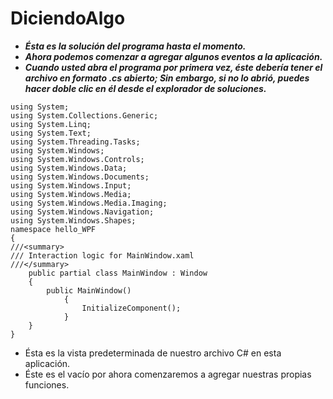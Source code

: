 # DiciendoAlgo

- **_Ésta es la solución del programa hasta el momento._**
- **_Ahora podemos comenzar a agregar algunos eventos a la aplicación._**
- **_Cuando usted abra el programa por primera vez, éste debería tener el archivo en formato .cs abierto; Sin embargo, si no lo abrió, puedes hacer doble clic en él desde el explorador de soluciones._**
```
using System;
using System.Collections.Generic;
using System.Linq;
using System.Text;
using System.Threading.Tasks;
using System.Windows;
using System.Windows.Controls;
using System.Windows.Data;
using System.Windows.Documents;
using System.Windows.Input;
using System.Windows.Media;
using System.Windows.Media.Imaging;
using System.Windows.Navigation;
using System.Windows.Shapes;
namespace hello_WPF
{
///<summary>
/// Interaction logic for MainWindow.xaml
///</summary>
    public partial class MainWindow : Window
    {
        public MainWindow()
            {
                InitializeComponent();
            }
    }
}
```
- Ésta es la vista predeterminada de nuestro archivo C# en esta aplicación.
- Éste es el vacío por ahora comenzaremos a agregar nuestras propias funciones.
